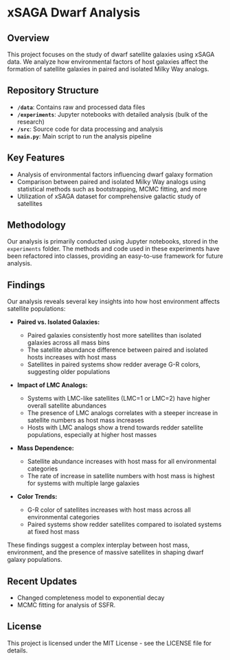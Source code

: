 # xSAGA Dwarf Analysis

## Overview

This project focuses on the study of dwarf satellite galaxies using xSAGA data. We analyze how environmental factors of host galaxies affect the formation of satellite galaxies in paired and isolated Milky Way analogs.

## Repository Structure

- **`/data`**: Contains raw and processed data files
- **`/experiments`**: Jupyter notebooks with detailed analysis (bulk of the research)
- **`/src`**: Source code for data processing and analysis
- **`main.py`**: Main script to run the analysis pipeline

## Key Features

- Analysis of environmental factors influencing dwarf galaxy formation
- Comparison between paired and isolated Milky Way analogs using statistical methods such as bootstrapping, MCMC fitting, and more
- Utilization of xSAGA dataset for comprehensive galactic study of satellites

## Methodology

Our analysis is primarily conducted using Jupyter notebooks, stored in the `experiments` folder. The methods and code used in these experiments have been refactored into classes, providing an easy-to-use framework for future analysis.

## Findings

Our analysis reveals several key insights into how host environment affects satellite populations:

- **Paired vs. Isolated Galaxies:**
  - Paired galaxies consistently host more satellites than isolated galaxies across all mass bins
  - The satellite abundance difference between paired and isolated hosts increases with host mass
  - Satellites in paired systems show redder average G-R colors, suggesting older populations

- **Impact of LMC Analogs:**
  - Systems with LMC-like satellites (LMC=1 or LMC=2) have higher overall satellite abundances
  - The presence of LMC analogs correlates with a steeper increase in satellite numbers as host mass increases
  - Hosts with LMC analogs show a trend towards redder satellite populations, especially at higher host masses

- **Mass Dependence:**
  - Satellite abundance increases with host mass for all environmental categories
  - The rate of increase in satellite numbers with host mass is highest for systems with multiple large galaxies

- **Color Trends:**
  - G-R color of satellites increases with host mass across all environmental categories
  - Paired systems show redder satellites compared to isolated systems at fixed host mass

These findings suggest a complex interplay between host mass, environment, and the presence of massive satellites in shaping dwarf galaxy populations.

## Recent Updates

- Changed completeness model to exponential decay
- MCMC fitting for analysis of SSFR.

## License 

This project is licensed under the MIT License - see the LICENSE file for details.
